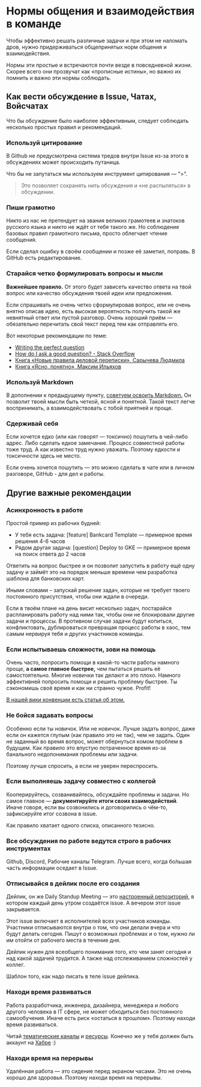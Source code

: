 # Нормы общения и взаимодействия в команде

Чтобы эффективно решать различные задачи и при этом не наломать дров, нужно придерживаться общепринятых норм общения и взаимодействия.

Нормы эти простые и встречаются почти везде в повседневной жизни. Скорее всего они прозвучат как «прописные истины», но важно их помнить и важно эти нормы соблюдать.

## Как вести обсуждение в Issue, Чатах, Войсчатах

Что бы обсуждение было наиболее эффективным, следует соблюдать несколько простых правил и рекомендаций.

### Используй цитирование

В Github не предусмотрена система тредов внутри Issue из-за этого в обсуждениях может происходить путаница.

Что бы не запутаться мы используем инструмент цитирования — ">".

> Это позволяет сохранять нить обсуждения и «не распыляться» в обсуждении.

### Пиши грамотно

Никто из нас не претендует на звания великих грамотеев и знатоков русского языка и никто не ждёт от тебя такого же. Но соблюдение базовых правил грамотного письма, просто облегчает чтение сообщения.

Если сделал ошибку в своём сообщении и позже её заметил, поправь. В GitHub есть редактирование.

### Старайся четко формулировать вопросы и мысли

**Важнейшее правило.** От этого будет зависеть качество ответа на твой вопрос или качество обсуждения твоей идеи или предложения.

Если спрашивать не очень четко сформулировав вопрос, или не очень внятно описав идею, есть высокая вероятность получить такой же невнятный ответ или пустой разговор. Очень хороший приём — обязательно перечитать свой текст перед тем как отправлять его.

Вот некоторые рекомендации по теме:

- [Writing the perfect question](http://codeblog.jonskeet.uk/2010/08/29/writing-the-perfect-question/)
- [How do I ask a good question? - Stack Overflow](https://stackoverflow.com/help/how-to-ask)
- [Книга «Новые правила деловой переписки», Сарычева Людмила](https://www.ozon.ru/product/novye-pravila-delovoy-perepiski-sarycheva-lyudmila-ilyahov-maksim-241172230/?sh=nrepPSs64Q)
- [Книга «Ясно, понятно», Максим Ильяхов](https://www.ozon.ru/product/yasno-ponyatno-kak-donosit-mysli-i-ubezhdat-lyudey-s-pomoshchyu-slov-bestseller-biznes-literatura-250462936/?advert=DzYMyS35ytWSkaxLBWhxUlzqiVkz87tRuGHTmDjvXXoXEhol4D63rj79Zo0qDgCHNeTer4TpQytiRRiTpXw2C-lTbokAm7dyhdOy_xVBs_MG_RblmJZpybRpJMym_gJ2uLqx7MmDYkfi3-gxte2vQkC5sjwGgmw1uNaIqhbo9-9xdeMkMtTuWlOw6tG5UsJZiXES7XzbiZdA1d2JFAzGYfpyu7JSU0Qyc2BvZ_gFgurDqZd-7y5tH9hXQhaS1j9qXIeAi60cMykbIpOHJzXpXs6gg0ac0MrWgBq8TorCTSC7JSoZBz11BNbRuU0Oy1dWIshZPGo9IO6-k6kpArvo0Rz03qKVCGzAY-xLorrCahllO8jgjsGplMoLLtN7bnqmZoAD-U_I2yp1iZQwTbIvVVX8mMq2ePi4iPsxLInG1qtswI9noRAwIfrhl5IQtKgqsmrcXhIoEomkkFHFQ_Tiu5LmvA6H0SdjWm9kREfauQfFjaeY40UTEb_Q7FwZbHpD35tXG2IxwfVvi9Bxs7_IhcYLY28S2AaK2VZFEt76hnp7GzxxepoTzhmc2z2iserK1kfsPjwZC848rTnDp8iDkg&keywords=%D1%8F%D1%81%D0%BD%D0%BE+%D0%BF%D0%BE%D0%BD%D1%8F%D1%82%D0%BD%D0%BE&sh=nrepPXI_7g)

### Используй Markdown

В дополнении к предыдущему пункту, [советуем освоить Markdown.](https://guides.github.com/features/mastering-markdown/) Он позволит твоей мысли быть четкой, ясной и понятной. Такой текст легче воспринимать, а взаимодействовать с тобой приятней и проще.

### Сдерживай себя

Если хочется едко (или как говорят — токсично) пошутить в чей-либо адрес. Либо сделать едкое замечание. Процесс совместной работы тоже труд. А как известно труд нужно уважать. Поэтому едкости и токсичности здесь не место.

Если очень хочется пошутить — это можно сделать в чате или в личном разговоре, GitHub - для дел и работы.

## Другие важные рекомендации

### Асинхронность в работе

Простой пример из рабочих будней:

- У тебя есть задача: [feature] Bankcard Template — примерное время решения 4-6 часов
- Рядом другая задача: [question] Deploy to GKE — примерное время на поиск ответа до 2 часов

Ответить на вопрос быстрее и он позволит запустить в работу ещё одну задачу и займёт это на порядок меньше времени чем разработка шаблона для банковских карт.

Иными словами – запускай решение задач, которые не требует твоего постоянного присутствия, чтобы они ждали в очереди.

Если в твоём плане на день висит несколько задач, постарайся распланировать работу над ними так, чтобы они не блокировали другие задачи и процессы. В противном случае задачи будут копиться, конфликтовать, дублироваться превращая процесс работы в хаос, тем самым нервируя тебя и других участников команды.

### Если испытываешь сложности, зови на помощь

Очень часто, попросить помощи в какой-то части работы намного проще, **а самое главное быстрее,** чем пытаться решить её самостоятельно. Многие новички так делают и это плохо. Намного эффективней попросить помощи и решить проблему быстрее. Ты сэкономишь своё время и как ни странно чужое. Profit!

[В нашей вики конвенции есть статья об этом.](https://github.com/atls/convention/wiki/%D0%9A%D0%B0%D0%BA-%D0%BF%D1%80%D0%BE%D1%81%D0%B8%D1%82%D1%8C-%D0%BE-%D0%BF%D0%BE%D0%BC%D0%BE%D1%89%D0%B8-%D1%87%D1%82%D0%BE%D0%B1%D1%8B-%D1%82%D0%B5%D0%B1%D1%8F-%D0%BF%D0%BE%D0%BD%D1%8F%D0%BB%D0%B8-%D0%B8-%D0%BF%D0%BE%D0%BC%D0%BE%D0%B3%D0%BB%D0%B8)

### Не бойся задавать вопросы

Особенно если ты новичок. Или не новичок. Лучше задать вопрос, даже если он кажется глупым (как правило это не так), чем не задать. Один не заданный во время вопрос, может обернуться комом проблем в будущем. Как правило это впустую потраченное время из-за банального недопонимания проблемы или задачи.

Поэтому лучше спросить, а если не уверен переспросить.

### Если выполняешь задачу совместно с коллегой

Кооперируйтесь, созванивайтесь, обсуждайте проблемы и задачи. Но самое главное — **документируйте итоги своих взаимодействий**. Иначе говоря, если вы созвонились и договорились о чём-то, зафиксируйте итог созвона в issue.

Как правило хватает одного списка, описанного тезисно.

### Все обсуждения по работе ведутся строго в рабочих инструментах

Github, Discord, Рабочие каналы Telegram. Лучше всего, когда бо́льшая часть информации оседает в Issue.

### Отписывайся в дейлик после его создания

Дейлик, он же Daily Standup Meeting — это [настроенный репозиторий](https://github.com/atls/dsm), в котором каждый день утром создаётся issue. А вечером этот issue закрывается.

Этот issue включает в исполнителей всех участников команды. Участники отписываются внутри о том, что они делали вчера и что будут делать сегодня. Пишут о возможных проблемах и о том, нужно ли им отойти от рабочего места в течение дня.

Дейлик нужен для всеобщего понимания того, кто чем занят сегодня и над какой задачей трудится. А также над отслеживанием сложностей у коллег.

Шаблон того, как надо писать в теле issue дейлика.

### Находи время развиваться

Работа разработчика, инженера, дизайнера, менеджера и любого другого человека в IT сфере, не может обходиться без постоянного самообучения. Иначе есть риск «остаться в прошлом». Поэтому находи время развиваться.

Читай [тематические каналы](https://t.me/atlantis_lab) и [ресурсы](https://dev.to/). Конечно же у тебя должен быть аккаунт на [Хабре](https://habr.com/ru/all/) :)

### Находи время на перерывы

Удалённая работа — это сидение перед экраном часами. Это не очень хорошо для здоровья. Поэтому находи время на перерывы.
